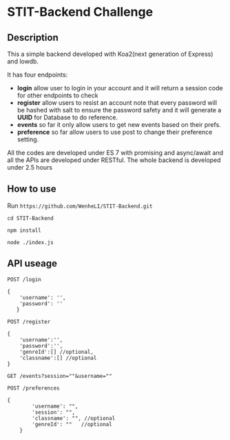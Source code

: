 # STIT-Backend Challenge

## Description

This a simple backend developed with Koa2(next generation of Express) and lowdb.

It has four endpoints:
 - **login** allow user to login in your account and it will return a session code for other endpoints to check
 -  **register** allow users to resist an account note that every password will be hashed with salt to ensure the password safety and it will generate a **UUID** for Database to do reference.
 - **events** so far it only allow users to get new events based on their prefs.
 - **preference** so far allow users to use post to change their preference setting.

All the codes are developed under ES 7 with promising and async/await and all the APIs are developed under RESTful. The whole backend is developed under 2.5 hours

## How to use

Run ``https://github.com/WenheLI/STIT-Backend.git``

``cd STIT-Backend``

``npm install``

``node ./index.js``

## API useage

``POST /login``
``` 
{
    'username': '',
    'password': ''
   }
```

``POST /register``
```
{
    'username':'',
    'password':'',
    'genreId':[] //optional,
    'classname':[] //optional
}
```

``GET /events?session=""&username=""``

``POST /preferences``
```
{       
        'username': "",
        'session': "",
        'classname': "", //optional
        'genreId': ""   //optional
    }
```
